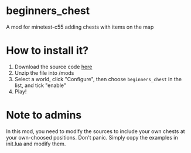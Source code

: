 beginners_chest
===============

A mod for minetest-c55 adding chests with items on the map

# How to install it?
1. Download the source code [here](https://github.com/LeMagnesium/beginners_chest)
2. Unzip the file into <path to minetest>/mods
3. Select a world, click "Configure", then choose `beginners_chest` in the list, and tick "enable"
4. Play!

# Note to admins
In this mod, you need to modify the sources to include your own chests at your own-choosed positions.
Don't panic. Simply copy the examples in init.lua and modify them.
